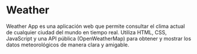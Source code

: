 # Weather
Weather App es una aplicación web que permite consultar el clima actual de cualquier ciudad del mundo en tiempo real. Utiliza HTML, CSS, JavaScript y una API pública (OpenWeatherMap) para obtener y mostrar los datos meteorológicos de manera clara y amigable.
